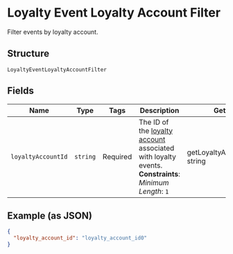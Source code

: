 
# Loyalty Event Loyalty Account Filter

Filter events by loyalty account.

## Structure

`LoyaltyEventLoyaltyAccountFilter`

## Fields

| Name | Type | Tags | Description | Getter | Setter |
|  --- | --- | --- | --- | --- | --- |
| `loyaltyAccountId` | `string` | Required | The ID of the [loyalty account](/doc/models/loyalty-account.md) associated with loyalty events.<br>**Constraints**: *Minimum Length*: `1` | getLoyaltyAccountId(): string | setLoyaltyAccountId(string loyaltyAccountId): void |

## Example (as JSON)

```json
{
  "loyalty_account_id": "loyalty_account_id0"
}
```

